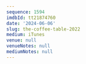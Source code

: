 ```yaml
---
sequence: 1594
imdbId: tt21874760
date: '2024-06-06'
slug: the-coffee-table-2022
medium: iTunes
venue: null
venueNotes: null
mediumNotes: null
---
```


